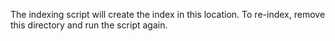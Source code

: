 The indexing script will create the index in this location. To re-index, remove this directory and run the script again.
